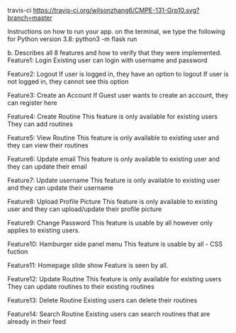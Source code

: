 travis-ci
https://travis-ci.org/wilsonzhang6/CMPE-131-Grp10.svg?branch=master


Instructions on how to run your app.
on the terminal, we type the following for Python version 3.8:
python3 -m flask run

b.    Describes all 8 features and how to verify that they were implemented.
Feature1: Login
Existing user can login with username and password

Feature2: Logout
If user is logged in, they have an option to logout
If user is not logged in, they cannot see this option

Feature3: Create an Account
If Guest user wants to create an account, they can register here

Feature4: Create Routine
This feature is only available for existing users
They can add routines

Feature5: View Routine
This feature is only available to existing user and they can view their routines

Feature6: Update email
This feature is only available to existing user and they can update their email

Feature7: Update username
This feature is only available to existing user and they can update their username

Feature8: Upload Profile Picture
This feature is only available to existing user and they can upload/update their profile picture

Feature9: Change Password
This feature is usable by all however only applies to existing users. 

Feature10: Hamburger side panel menu
This feature is usable by all - CSS fuction

Feature11: Homepage slide show
Feature is seen by all. 

Feature12: Update Routine
This feature is only available for existing users
They can update routines to their existing routines

Feature13: Delete Routine
Existing users can delete their routines

Feature14: Search Routine
Existing users can search routines that are already in their feed
